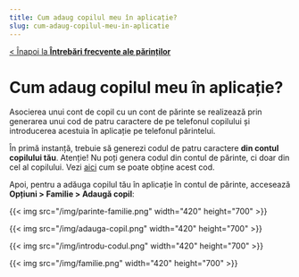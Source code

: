 ```yaml
---
title: Cum adaug copilul meu în aplicație?
slug: cum-adaug-copilul-meu-in-aplicatie
---
```


[< Înapoi la **Întrebări frecvente ale părinților**](/intrebari-frecvente-ale-parintilor/)

# Cum adaug copilul meu în aplicație?

Asocierea unui cont de copil cu un cont de părinte se realizează prin generarea unui cod de patru caractere de pe telefonul copilului și introducerea acestuia în aplicație pe telefonul părintelui.

În primă instanță, trebuie să generezi codul de patru caractere **din contul copilului tău**. Atenție! Nu poți genera codul din contul de părinte, ci doar din cel al copilului. Vezi [aici](/intrebari-frecvente-ale-elevilor/cum-generez-codul-pentru-parinti/) cum se poate obține acest cod.

Apoi, pentru a adăuga copilul tău în aplicație în contul de părinte, accesează **Opțiuni > Familie > Adaugă copil**:

{{< img src="/img/parinte-familie.png" width="420" height="700" >}}

{{< img src="/img/adauga-copil.png" width="420" height="700" >}}

{{< img src="/img/introdu-codul.png" width="420" height="700" >}}

{{< img src="/img/familie.png" width="420" height="700" >}}

